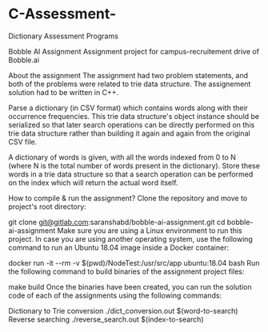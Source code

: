 # C-Assessment-
Dictionary Assessment Programs

Bobble AI Assignment
Assignment project for campus-recruitement drive of Bobble.ai

About the assignment
The assignment had two problem statements, and both of the problems were related to trie data structure. The assignement solution had to be written in C++.

Parse a dictionary (in CSV format) which contains words along with their occurrence frequencies. This trie data structure's object instance should be serialized so that later search operations can be directly performed on this trie data structure rather than building it again and again from the original CSV file.

A dictionary of words is given, with all the words indexed from 0 to N (where N is the total number of words present in the dictionary). Store these words in a trie data structure so that a search operation can be performed on the index which will return the actual word itself.

How to compile & run the assignment?
Clone the repository and move to project's root directory:

git clone git@gitlab.com:saranshabd/bobble-ai-assignment.git
cd bobble-ai-assignment
Make sure you are using a Linux environment to run this project. In case you are using another operating system, use the following command to run an Ubuntu 18.04 image inside a Docker container:

docker run -it --rm -v $(pwd)/NodeTest:/usr/src/app ubuntu:18.04 bash
Run the following command to build binaries of the assignment project files:

make build
Once the binaries have been created, you can run the solution code of each of the assignments using the following commands:

Dictionary to Trie conversion
./dict_conversion.out $(word-to-search)
Reverse searching
./reverse_search.out $(index-to-search)
